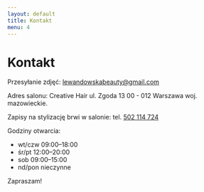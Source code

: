 ```yaml
---
layout: default
title: Kontakt
menu: 4
---
```


# Kontakt

Przesyłanie zdjęć: lewandowskabeauty@gmail.com

Adres salonu:
Creative Hair
ul. Zgoda 13
00 - 012 Warszawa
woj. mazowieckie.

Zapisy na stylizację brwi w salonie:
tel. <a href="tel:+48502114724">502 114 724</a>

Godziny otwarcia: 
- wt/czw	09:00–18:00
- śr/pt	12:00–20:00
- sob	09:00–15:00
- nd/pon	nieczynne

Zapraszam!
